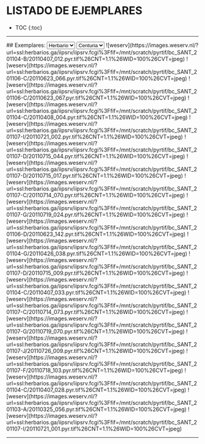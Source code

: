 # LISTADO DE EJEMPLARES
* TOC 
{:toc}

-----------


<div id='panel' style='background:yellow; border: 3px dashed grey; visibility: hidden; position: fixed; top:5px; background: white; width: 90%; height: 90%; top:5%; left:5%;'>
<span title="CLOSE" style="cursor:pointer;border:2px solid black;padding:3px;background:lightgrey;font-weight: bold;" onclick="document.getElementById('panel').style.visibility='hidden';">CLOSE</span><br>
<div id='visor' style='background:cyan;'>
<li>bla</li>
<li>bla</li>
<li>bla</li>
## probas
### proba A
- uno
- dos
### proba 2
1. uno
2. dos
</div>
</div>

<script type='text/javascript'>
function ver(im='') {
document.getElementById('panel').style.visibility='visible';
}
</script>
<link rel="stylesheet" href="exsi.css">
## Exemplares:

<select>
<option selected>Herbario</option>
<option>ABH</option><option>SANT</option>
</select>
<select>
<option selected>Centuria</option>
<option>1</option><option>2</option>
</select>
<span class=exemplar id='1' c='1' h='ABH' onclick="ver();" title='1(1): Anarrhinum fruticosum Desf. subsp. fruticosum'>![weserv](https://images.weserv.nl/?url=ssl:herbarios.ga/iipsrv/iipsrv.fcgi%3Ffif=/mnt/scratch/pyrtif/bc_SANT_201104-B/20110407_012.pyr.tif%26CNT=1.1%26WID=100%26CVT=jpeg)</span> <span class=exemplar id='2' c='1' h='ABH' onclick="ver();" title='1(2): Filago fuscescens Pomel'>![weserv](https://images.weserv.nl/?url=ssl:herbarios.ga/iipsrv/iipsrv.fcgi%3Ffif=/mnt/scratch/pyrtif/bc_SANT_201106-C/20110623_066.pyr.tif%26CNT=1.1%26WID=100%26CVT=jpeg)</span> <span class=exemplar id='3' c='1' h='ABH' onclick="ver();" title='1(3): Filago mareotica Delile'>![weserv](https://images.weserv.nl/?url=ssl:herbarios.ga/iipsrv/iipsrv.fcgi%3Ffif=/mnt/scratch/pyrtif/bc_SANT_201106-C/20110623_067.pyr.tif%26CNT=1.1%26WID=100%26CVT=jpeg)</span> <span class=exemplar id='4' c='1' h='ABH' onclick="ver();" title='1(4): Aristida caerulescens Desf.'>![weserv](https://images.weserv.nl/?url=ssl:herbarios.ga/iipsrv/iipsrv.fcgi%3Ffif=/mnt/scratch/pyrtif/bc_SANT_201104-C/20110408_004.pyr.tif%26CNT=1.1%26WID=100%26CVT=jpeg)</span> <span class=exemplar id='5' c='1' h='ABH' onclick="ver();" title='1(5): Vella lucentina M.B. Crespo'>![weserv](https://images.weserv.nl/?url=ssl:herbarios.ga/iipsrv/iipsrv.fcgi%3Ffif=/mnt/scratch/pyrtif/bc_SANT_201107-I/20110721_002.pyr.tif%26CNT=1.1%26WID=100%26CVT=jpeg)</span> <span class=exemplar id='6' c='1' h='ABH' onclick="ver();" title='1(6): Matthiola lunata DC.'>![weserv](https://images.weserv.nl/?url=ssl:herbarios.ga/iipsrv/iipsrv.fcgi%3Ffif=/mnt/scratch/pyrtif/bc_SANT_201107-D/20110715_044.pyr.tif%26CNT=1.1%26WID=100%26CVT=jpeg)</span> <span class=exemplar id='7' c='1' h='h.Alejandre' onclick="ver();" title='1(7): Myricaria germanica (L.) Desv.'>![weserv](https://images.weserv.nl/?url=ssl:herbarios.ga/iipsrv/iipsrv.fcgi%3Ffif=/mnt/scratch/pyrtif/bc_SANT_201107-D/20110715_017.pyr.tif%26CNT=1.1%26WID=100%26CVT=jpeg)</span> <span class=exemplar id='8' c='1' h='h.Alejandre' onclick="ver();" title='1(8): Ononis rotundifolia L.'>![weserv](https://images.weserv.nl/?url=ssl:herbarios.ga/iipsrv/iipsrv.fcgi%3Ffif=/mnt/scratch/pyrtif/bc_SANT_201107-C/20110714_070.pyr.tif%26CNT=1.1%26WID=100%26CVT=jpeg)</span> <span class=exemplar id='9' c='1' h='h.Alejandre' onclick="ver();" title='1(9): Scirpus cespitosus L. subsp. germanicus (Palla) Brodd.'>![weserv](https://images.weserv.nl/?url=ssl:herbarios.ga/iipsrv/iipsrv.fcgi%3Ffif=/mnt/scratch/pyrtif/bc_SANT_201107-G/20110719_024.pyr.tif%26CNT=1.1%26WID=100%26CVT=jpeg)</span> <span class=exemplar id='10' c='1' h='h.Alejandre' onclick="ver();" title='1(10): Hedysarum spinosissimum L.'>![weserv](https://images.weserv.nl/?url=ssl:herbarios.ga/iipsrv/iipsrv.fcgi%3Ffif=/mnt/scratch/pyrtif/bc_SANT_201106-D/20110623_142.pyr.tif%26CNT=1.1%26WID=100%26CVT=jpeg)</span> <span class=exemplar id='11' c='1' h='h.Alejandre' onclick="ver();" title='1(11): Cynoglossum germanicum Jacq.'>![weserv](https://images.weserv.nl/?url=ssl:herbarios.ga/iipsrv/iipsrv.fcgi%3Ffif=/mnt/scratch/pyrtif/bc_SANT_201104-G/20110426_038.pyr.tif%26CNT=1.1%26WID=100%26CVT=jpeg)</span> <span class=exemplar id='12' c='1' h='h.Alejandre' onclick="ver();" title='1(12): Nepeta beltranii Pau'>![weserv](https://images.weserv.nl/?url=ssl:herbarios.ga/iipsrv/iipsrv.fcgi%3Ffif=/mnt/scratch/pyrtif/bc_SANT_201107-D/20110715_009.pyr.tif%26CNT=1.1%26WID=100%26CVT=jpeg)</span> <span class=exemplar id='13' c='1' h='SALA' onclick="ver();" title='1(13): Anthyllis vulneraria L. subsp. alpestris (Kit. ex Schult.) Asch. & Graebn.'>![weserv](https://images.weserv.nl/?url=ssl:herbarios.ga/iipsrv/iipsrv.fcgi%3Ffif=/mnt/scratch/pyrtif/bc_SANT_201104-C/20110407_033.pyr.tif%26CNT=1.1%26WID=100%26CVT=jpeg)</span> <span class=exemplar id='14' c='1' h='SALA' onclick="ver();" title='1(14): Onobrychis saxatilis (L.) Lam.'>![weserv](https://images.weserv.nl/?url=ssl:herbarios.ga/iipsrv/iipsrv.fcgi%3Ffif=/mnt/scratch/pyrtif/bc_SANT_201107-C/20110714_073.pyr.tif%26CNT=1.1%26WID=100%26CVT=jpeg)</span> <span class=exemplar id='15' c='1' h='VAL' onclick="ver();" title='1(15): Salvia lavandulifolia Vahl subsp. lavandulifolia'>![weserv](https://images.weserv.nl/?url=ssl:herbarios.ga/iipsrv/iipsrv.fcgi%3Ffif=/mnt/scratch/pyrtif/bc_SANT_201107-G/20110719_070.pyr.tif%26CNT=1.1%26WID=100%26CVT=jpeg)</span> <span class=exemplar id='16' c='1' h='VAL' onclick="ver();" title='1(16): Thymus baeticus Boiss. ex Lacaita'>![weserv](https://images.weserv.nl/?url=ssl:herbarios.ga/iipsrv/iipsrv.fcgi%3Ffif=/mnt/scratch/pyrtif/bc_SANT_201107-J/20110726_009.pyr.tif%26CNT=1.1%26WID=100%26CVT=jpeg)</span> <span class=exemplar id='17' c='1' h='VAL' onclick="ver();" title='1(17): Phlomis purpurea L. subsp. almeriensis (Pau) Losa & Rivas Goday ex Rivas Martínez'>![weserv](https://images.weserv.nl/?url=ssl:herbarios.ga/iipsrv/iipsrv.fcgi%3Ffif=/mnt/scratch/pyrtif/bc_SANT_201107-F/20110718_103.pyr.tif%26CNT=1.1%26WID=100%26CVT=jpeg)</span> <span class=exemplar id='18' c='1' h='VAL' onclick="ver();" title='1(18): Anthyllis onobrychioides Cav.'>![weserv](https://images.weserv.nl/?url=ssl:herbarios.ga/iipsrv/iipsrv.fcgi%3Ffif=/mnt/scratch/pyrtif/bc_SANT_201104-C/20110407_028.pyr.tif%26CNT=1.1%26WID=100%26CVT=jpeg)</span> <span class=exemplar id='19' c='1' h='h.V.J.Arán' onclick="ver();" title='1(19): Narcissus assoanus Dufour ex Schult. & Schult. fil.'>![weserv](https://images.weserv.nl/?url=ssl:herbarios.ga/iipsrv/iipsrv.fcgi%3Ffif=/mnt/scratch/pyrtif/bc_SANT_201103-A/20110325_056.pyr.tif%26CNT=1.1%26WID=100%26CVT=jpeg)</span> <span class=exemplar id='20' c='1' h='h.V.J.Arán' onclick="ver();" title='1(20): Vella pseudocytisus L. subsp. pseudocytisus'>![weserv](https://images.weserv.nl/?url=ssl:herbarios.ga/iipsrv/iipsrv.fcgi%3Ffif=/mnt/scratch/pyrtif/bc_SANT_201107-I/20110721_001.pyr.tif%26CNT=1.1%26WID=100%26CVT=jpeg)</span> 

-----------
